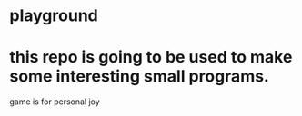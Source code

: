 # playground
# this repo is going to be used to make some interesting small programs.

game is for personal joy

